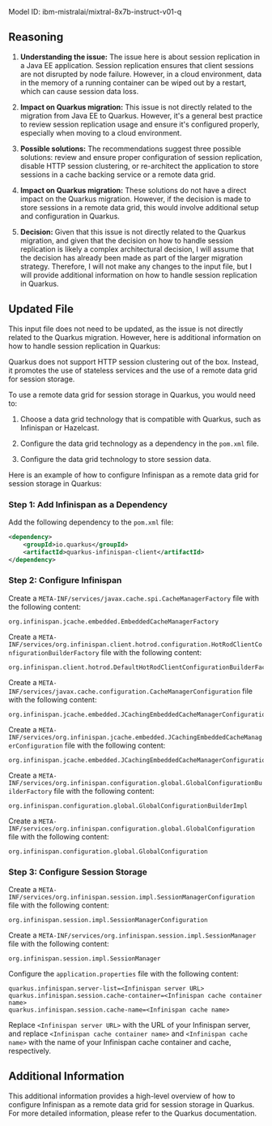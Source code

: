 Model ID: ibm-mistralai/mixtral-8x7b-instruct-v01-q

## Reasoning

1. **Understanding the issue:** The issue here is about session replication in a Java EE application. Session replication ensures that client sessions are not disrupted by node failure. However, in a cloud environment, data in the memory of a running container can be wiped out by a restart, which can cause session data loss.

2. **Impact on Quarkus migration:** This issue is not directly related to the migration from Java EE to Quarkus. However, it's a general best practice to review session replication usage and ensure it's configured properly, especially when moving to a cloud environment.

3. **Possible solutions:** The recommendations suggest three possible solutions: review and ensure proper configuration of session replication, disable HTTP session clustering, or re-architect the application to store sessions in a cache backing service or a remote data grid.

4. **Impact on Quarkus migration:** These solutions do not have a direct impact on the Quarkus migration. However, if the decision is made to store sessions in a remote data grid, this would involve additional setup and configuration in Quarkus.

5. **Decision:** Given that this issue is not directly related to the Quarkus migration, and given that the decision on how to handle session replication is likely a complex architectural decision, I will assume that the decision has already been made as part of the larger migration strategy. Therefore, I will not make any changes to the input file, but I will provide additional information on how to handle session replication in Quarkus.

## Updated File

This input file does not need to be updated, as the issue is not directly related to the Quarkus migration. However, here is additional information on how to handle session replication in Quarkus:

Quarkus does not support HTTP session clustering out of the box. Instead, it promotes the use of stateless services and the use of a remote data grid for session storage.

To use a remote data grid for session storage in Quarkus, you would need to:

1. Choose a data grid technology that is compatible with Quarkus, such as Infinispan or Hazelcast.

2. Configure the data grid technology as a dependency in the `pom.xml` file.

3. Configure the data grid technology to store session data.

Here is an example of how to configure Infinispan as a remote data grid for session storage in Quarkus:

### Step 1: Add Infinispan as a Dependency

Add the following dependency to the `pom.xml` file:

```xml
<dependency>
    <groupId>io.quarkus</groupId>
    <artifactId>quarkus-infinispan-client</artifactId>
</dependency>
```

### Step 2: Configure Infinispan

Create a `META-INF/services/javax.cache.spi.CacheManagerFactory` file with the following content:

```
org.infinispan.jcache.embedded.EmbeddedCacheManagerFactory
```

Create a `META-INF/services/org.infinispan.client.hotrod.configuration.HotRodClientConfigurationBuilderFactory` file with the following content:

```
org.infinispan.client.hotrod.DefaultHotRodClientConfigurationBuilderFactory
```

Create a `META-INF/services/javax.cache.configuration.CacheManagerConfiguration` file with the following content:

```
org.infinispan.jcache.embedded.JCachingEmbeddedCacheManagerConfiguration
```

Create a `META-INF/services/org.infinispan.jcache.embedded.JCachingEmbeddedCacheManagerConfiguration` file with the following content:

```
org.infinispan.jcache.embedded.JCachingEmbeddedCacheManagerConfiguration
```

Create a `META-INF/services/org.infinispan.configuration.global.GlobalConfigurationBuilderFactory` file with the following content:

```
org.infinispan.configuration.global.GlobalConfigurationBuilderImpl
```

Create a `META-INF/services/org.infinispan.configuration.global.GlobalConfiguration` file with the following content:

```
org.infinispan.configuration.global.GlobalConfiguration
```

### Step 3: Configure Session Storage

Create a `META-INF/services/org.infinispan.session.impl.SessionManagerConfiguration` file with the following content:

```
org.infinispan.session.impl.SessionManagerConfiguration
```

Create a `META-INF/services/org.infinispan.session.impl.SessionManager` file with the following content:

```
org.infinispan.session.impl.SessionManager
```

Configure the `application.properties` file with the following content:

```
quarkus.infinispan.server-list=<Infinispan server URL>
quarkus.infinispan.session.cache-container=<Infinispan cache container name>
quarkus.infinispan.session.cache-name=<Infinispan cache name>
```

Replace `<Infinispan server URL>` with the URL of your Infinispan server, and replace `<Infinispan cache container name>` and `<Infinispan cache name>` with the name of your Infinispan cache container and cache, respectively.

## Additional Information

This additional information provides a high-level overview of how to configure Infinispan as a remote data grid for session storage in Quarkus. For more detailed information, please refer to the Quarkus documentation.